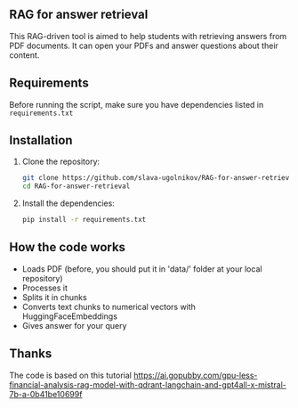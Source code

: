 ## RAG for answer retrieval
This RAG-driven tool is aimed to help students with retrieving answers from PDF documents. It can open your PDFs and answer questions about their content.


## Requirements
Before running the script, make sure you have dependencies listed in `requirements.txt`


## Installation
1. Clone the repository:
   ```bash
   git clone https://github.com/slava-ugolnikov/RAG-for-answer-retrieval.git
   cd RAG-for-answer-retrieval
   
2. Install the dependencies:
   ```bash
   pip install -r requirements.txt


## How the code works
- Loads PDF (before, you should put it in 'data/' folder at your local repository)
- Processes it 
- Splits it in chunks
- Converts text chunks to numerical vectors with HuggingFaceEmbeddings
- Gives answer for your query


## Thanks
The code is based on this tutorial 
https://ai.gopubby.com/gpu-less-financial-analysis-rag-model-with-qdrant-langchain-and-gpt4all-x-mistral-7b-a-0b41be10699f
